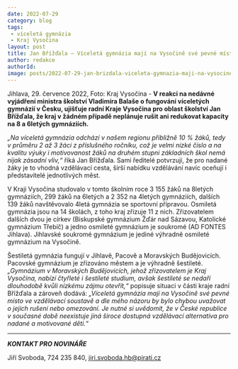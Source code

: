 ```yaml
---
date: 2022-07-29
category: blog
tags:
 - víceletá gymnázia
 - Kraj Vysočina
layout: post
title: Jan Břížďala – Víceletá gymnázia mají na Vysočině své pevné místo
author: redakce
authorId: 
image: posts/2022-07-29-jan-brizdala-viceleta-gymnazia-maji-na-vysocine-sve-pevne-misto.jpg
---
```


Jihlava, 29. července 2022, Foto: Kraj Vysočina - **V reakci na nedávné vyjádření ministra školství Vladimíra Balaše o fungování víceletých gymnázií v Česku, ujišťuje radní Kraje Vysočina pro oblast školství Jan Břížďala, že kraj v žádném případě neplánuje rušit ani redukovat kapacity na 8 a 6letých gymnáziích.** 

*„Na víceletá gymnázia odchází v našem regionu přibližně 10 % žáků, tedy v průměru 2 až 3 žáci z příslušného ročníku, což je velmi nízké číslo a na kvalitu výuky i motivovanost žáků na druhém stupni základních škol nemá nijak zásadní vliv,“* říká Jan Břížďala. Sami ředitelé potvrzují, že pro nadané žáky je to vhodná vzdělávací cesta, širší nabídku vzdělávání navíc oceňují i představitelé jednotlivých měst.

V Kraji Vysočina studovalo v tomto školním roce 3 155 žáků na 8letých gymnáziích, 299 žáků na 6letých a 2 352 na 4letých gymnáziích, dalších 139 žáků navštěvovalo 4letá gymnázia se sportovní přípravou. Osmiletá gymnázia jsou na 14 školách, z toho kraj zřizuje 11 z nich. Zřizovatelem dalších dvou je církev (Biskupské gymnázium Žďár nad Sázavou, Katolické gymnázium Třebíč) a jedno osmileté gymnázium je soukromé (AD FONTES Jihlava). Jihlavské soukromé gymnázium je jediné výhradně osmileté gymnázium na Vysočině.

Šestiletá gymnázia fungují v Jihlavě, Pacově a Moravských Budějovicích. Pacovské gymnázium je zřizováno městem a je výhradně šestileté. *„Gymnázium v Moravských Budějovicích, jehož zřizovatelem je Kraj Vysočina, nabízí čtyřleté i šestileté studium, avšak šestileté se nedaří dlouhodobě kvůli nízkému zájmu otevřít,“* popisuje situaci v části kraje radní Břížďala a zároveň dodává: *„Víceletá gymnázia mají na Vysočině své pevné místo ve vzdělávací soustavě a dle mého názoru by bylo chybou uvažovat o jejich rušení nebo omezování. Je nutné si uvědomit, že v České republice v současné době neexistuje jiná široce dostupná vzdělávací alternativa pro nadané a motivované děti.“*

---

***KONTAKT PRO NOVINÁŘE*** 

Jiří Svoboda, 724 235 840, <jiri.svoboda.hb@pirati.cz>
